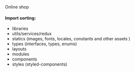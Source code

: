 Online shop

#### Import sorting:

- libraries
- utils/services/redux
- statics (images, fonts, locales, constants and other assets )
- types (interfaces, types, enums)
- layouts
- modules
- components
- styles (styled-components)
